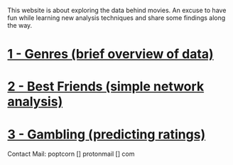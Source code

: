 This website is about exploring the data behind movies. An excuse to have fun while learning new analysis techniques and share some findings along the way.

# [1 - Genres (brief overview of data)](pages/post1.md)
# [2 - Best Friends (simple network analysis)](pages/post2.md)
# [3 - Gambling (predicting ratings)](pages/post3.md)


Contact Mail: poptcorn [] protonmail [] com
